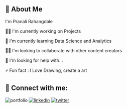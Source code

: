 



## 🚀 About Me
 I'm Pranali Rahangdale




👩‍💻 I'm currently working on Projects

🧠 I'm currently learning Data Science and Analytics

👯‍♀️ I'm looking to collaborate with other content creators

🤔 I'm looking for help with...

⚡️ Fun fact : I Love Drawing, create a art


## 🔗 Connect with me:
![portfolio](https://img.shields.io/badge/my_portfolio-000?style=for-the-badge&logo=ko-fi&logoColor=white)
[![linkedin](https://img.shields.io/badge/linkedin-0A66C2?style=for-the-badge&logo=linkedin&logoColor=white)](https://www.linkedin.com/in/pranali-rahangdale-128083213/)
[![twitter](https://img.shields.io/badge/twitter-1DA1F2?style=for-the-badge&logo=twitter&logoColor=white)](https://twitter.com/PranaliRa19)



